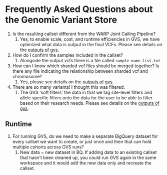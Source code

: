 # Frequently Asked Questions about the Genomic Variant Store

1. Is the resulting callset different from the WARP Joint Calling Pipeline?
   1. Yes, to enable scale, cost, and runtime efficiencies in GVS, we have optimized what data is output in the final VCFs. Please see details on the [outputs of gvs](./gvs-outputs.md).
2. How do I confirm the samples included in the callset?
   1. Alongside the output vcfs there is a file called `sample-name-list.txt`
3. How can I know which sharded vcf files should be merged together? Is there any file indicating the relationship between sharded vcf and chromosome?
   1. Yes, please see details on the [outputs of gvs](./gvs-outputs.md).
4. There are so many variants! I thought this was filtered.
   1. The GVS 'soft filters' the data in that we tag site-level filters and allele specific filters onto the data for the user to be able to filter based on their research needs. Please see details on the [outputs of gvs](./gvs-outputs.md).

## Runtime
1. For running GVS, do we need to make a separate BigQuery dataset for every callset we want to create, or just once and then that can hold multiple cohorts across GVS runs?
   1. New data = new dataset in BQ. If adding data to an existing callset that hasn't been cleaned up, you could run GVS again in the same workspace and it would add the new data only and recreate the callset.


